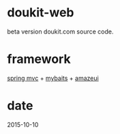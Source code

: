 # doukit-web
beta version doukit.com source code.

# framework
[spring mvc](http://spring.io/) + [mybaits](https://github.com/mybatis/mybatis-3) + [amazeui](http://amazeui.org/)

# date
2015-10-10

